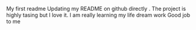 My first readme
Updating my README on github directly . The project is highly tasing but I love it.
I am really learning my life dream work
Good job to me
